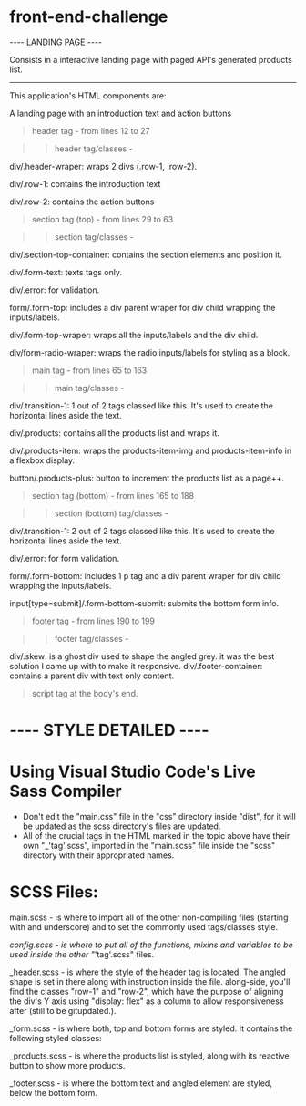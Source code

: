 # front-end-challenge


---- LANDING PAGE ----

Consists in a interactive landing page with paged API's generated products list.


----------------------


This application's HTML components are:



A landing page with an introduction text and action buttons

> header tag - from lines 12 to 27

>> header tag/classes -

div/.header-wraper: wraps 2 divs (.row-1, .row-2).

div/.row-1: contains the introduction text

div/.row-2: contains the action buttons



> section tag (top) - from lines 29 to 63

>> section tag/classes -

div/.section-top-container: contains the section elements and position it.

div/.form-text: texts tags only.

div/.error: for validation.

form/.form-top: includes a div parent wraper for div child wrapping the inputs/labels.

div/.form-top-wraper: wraps all the inputs/labels and the div child.

div/form-radio-wraper: wraps the radio inputs/labels for styling as a block.



> main tag - from lines 65 to 163

>> main tag/classes -

div/.transition-1:  1 out of 2 tags classed like this. It's used to create the horizontal lines aside the text.

div/.products: contains all the products list and wraps it.

div/.products-item: wraps the products-item-img and products-item-info in a flexbox display.

button/.products-plus: button to increment the products list as a page++.



> section tag (bottom) - from lines 165 to 188

>> section (bottom) tag/classes - 

div/.transition-1:  2 out of 2 tags classed like this. It's used to create the horizontal lines aside the text.

div/.error: for form validation.

form/.form-bottom: includes 1 p tag and a div parent wraper for div child wrapping the inputs/labels.

input[type=submit]/.form-bottom-submit: submits the bottom form info.



> footer tag - from lines 190 to 199

>> footer tag/classes -

div/.skew: is a ghost div used to shape the angled grey. it was the best solution I came up with to make it responsive.
div/.footer-container: contains a parent div with text only content.



> script tag at the body's end.


# ---- STYLE DETAILED ----


# Using Visual Studio Code's Live Sass Compiler
- Don't edit the "main.css" file in the "css" directory inside "dist", for it will be updated as the scss directory's files are updated.
- All of the crucial tags in the HTML marked in the topic above have their own "_'tag'.scss", imported in the
"main.scss" file inside the "scss" directory with their appropriated names.


# SCSS Files:

main.scss - is where to import all of the other non-compiling files (starting with and underscore) and to set the commonly used tags/classes style.

_config.scss - is where to put all of the functions, mixins and variables to be used inside the other "_'tag'.scss" files.

_header.scss - is where the style of the header tag is located. The angled shape is set in there along with instruction inside the file. along-side, you'll find the classes "row-1" and "row-2", which have the purpose of aligning the div's Y axis using "display: flex" as a column to allow responsiveness after (still to be gitupdated.).

_form.scss - is where both, top and bottom forms are styled. It contains the following styled classes:

_products.scss - is where the products list is styled, along with its reactive button to show more products.

_footer.scss - is where the bottom text and angled element are styled, below the bottom form.